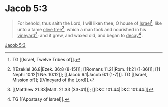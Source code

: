 # Jacob 5:3

> For behold, thus saith the Lord, I will liken thee, O house of <u>Israel</u>[^a], like unto a tame <u>olive tree</u>[^b], which a man took and nourished in his <u>vineyard</u>[^c]; and it grew, and waxed old, and began to <u>decay</u>[^d] .

[Jacob 5:3](https://www.churchofjesuschrist.org/study/scriptures/bofm/jacob/5?lang=eng&id=p3#p3)


[^a]: TG [[Israel, Twelve Tribes of]].
[^b]: [[Ezekiel 36.8|Ezek. 36:8 (8-15)]]; [[Romans 11.21|Rom. 11:21 (1-36)]]; [[1 Nephi 10.12|1 Ne. 10:12]]; [[Jacob 6.1|Jacob 6:1 (1-7)]]. TG [[Israel, Mission of]]; [[Vineyard of the Lord]].
[^c]: [[Matthew 21.33|Matt. 21:33 (33-41)]]; [[D&C 101.44|D&C 101:44.]]
[^d]: TG [[Apostasy of Israel]].
